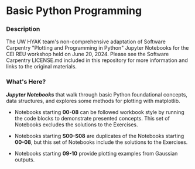 # Basic Python Programming

### Description

The UW HYAK team's non-comprehensive adaptation of Software Carpentry "Plotting and Programming in Python" Jupyter Notebooks for the CEI REU workshop held on June 20, 2024. Please see the Software Carpentry LICENSE.md included in this repository for more information and links to the original materials. 

### What's Here? 

***Jupyter Notebooks*** that walk through basic Python foundational concepts, data structures, and explores some methods for plotting with matplotlib. 
    
* Notebooks starting **00-08** can be followed workbook style by running the code blocks to demonstrate presented concepts. This set of Notebooks excludes the solutions to the Exercises. 

* Notebooks starting **S00-S08** are duplicates of the Notebooks starting **00-08**, but this set of Notebooks include the solutions to the Exercises. 

* Notebooks starting **09-10** provide plotting examples from Gaussian outputs. 




